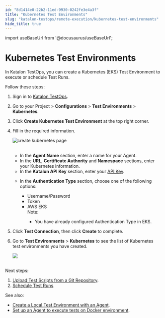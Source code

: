 ```yaml
---
id: "8d1414e0-22b2-11ed-9930-0242fe3e4a3f"
title: "Kubernetes Test Environments"
slug: "katalon-testops/remote-execution/kubernetes-test-environments"
hide_title: true
---
```

import useBaseUrl from '@docusaurus/useBaseUrl';


# <a id="id" class="anchor_top_offset"/><a id="ariaid-title1" class="anchor_top_offset"/>Kubernetes Test Environments

<p xmlns="http://www.w3.org/1999/xhtml" className="p">In Katalon TestOps, you can create a Kubernetes (EKS) Test   Environment to execute or schedule Test Runs.</p> 
<p xmlns="http://www.w3.org/1999/xhtml" className="p">Follow these steps:</p> 
<ol xmlns="http://www.w3.org/1999/xhtml" className="ol"><li className="li">Sign in to <a className="xref j-external-link" href="https://testops.katalon.io/login" target="_blank">Katalon       TestOps</a>.</li><li className="li">     <p className="p">Go to your Project &gt; <strong className="ph b">Configurations</strong> &gt;       <strong className="ph b">Test Environments</strong> &gt;       <strong className="ph b">Kubernetes</strong>.</p>   </li><li className="li">     <p className="p">Click <strong className="ph b">Create Kubernetes Test Environment</strong> at the       top right corner.</p>   </li><li className="li">     <p className="p">Fill in the required information.</p>     <p className="p">       <img className="image" src={useBaseUrl("https://github.com/katalon-studio/docs-images/raw/master/katalon-analytics/docs/testops-revamp-aug-aws-eks/create-kubernetes-page-2.png")} alt="create kubernetes page" /><br /><br />     </p>     <ul className="ul"><li className="li">In the <strong className="ph b">Agent Name</strong> section, enter a name for         your Agent.</li><li className="li">In the <strong className="ph b">URL</strong>, <strong className="ph b">Certificate           Authority</strong> and <strong className="ph b">Namespace</strong> sections, enter         your Kubernetes information.</li><li className="li">In the <strong className="ph b">Katalon API Key</strong> section, enter your <a className="xref j-external-link" href="https://analytics.katalon.com/user/apikey" target="_blank">API Key</a>.</li><li className="li">         <p className="p">In the <strong className="ph b">Authentication Type</strong> section, choose one           of the following options:</p>         <ul className="ul"><li className="li">Username/Password</li><li className="li">Token</li><li className="li">AWS EKS<div className="note note note_note"><span className="note__title">Note:</span>                <p className="p" /><div className="p"><ul className="ul"><li className="li"><p className="p">You have already configured Authentication Type in EKS.</p></li></ul></div>             </div></li></ul>       </li></ul></li><li className="li"><p className="p">Click <strong className="ph b">Test Connection</strong>, then click       <strong className="ph b">Create</strong> to complete.</p></li><li className="li"><p className="p">Go to <strong className="ph b">Test Environments</strong> &gt;       <strong className="ph b">Kubernetes</strong> to see the list of Kubernetes test       environments you have created.</p><p className="p">       <img className="image" src={useBaseUrl("https://github.com/katalon-studio/docs-images/raw/master/katalon-analytics/docs/testops-revamp-aug-aws-eks/kubernetes-test-environment-page-list-2.png")} /><br /><br />     </p></li></ol> 
<p xmlns="http://www.w3.org/1999/xhtml" className="p">Next steps:</p> 
<ol xmlns="http://www.w3.org/1999/xhtml" className="ol"><li className="li">     <a className="xref" href="/docs/katalon-testops/remote-execution/script-repository/upload-test-scripts-from-a-git-repository">Upload       Test Scripts from a Git Repository</a>.</li><li className="li">     <a className="xref" href="/docs/katalon-testops/test-planning/schedules/schedule-test-runs">Schedule       Test Runs</a>.</li></ol> 
<p xmlns="http://www.w3.org/1999/xhtml" className="p">See also:</p> 
<ul xmlns="http://www.w3.org/1999/xhtml" className="ul"><li className="li">     <a className="xref" href="/docs/katalon-testops/remote-execution/local-test-environments/create-a-local-test-environment-with-an-agent">Create       a Local Test Environment with an Agent</a>.</li><li className="li">     <a className="xref" href="/docs/katalon-testops/remote-execution/docker-test-environments">Set       up an Agent to execute tests on Docker environment</a>.</li></ul> 
